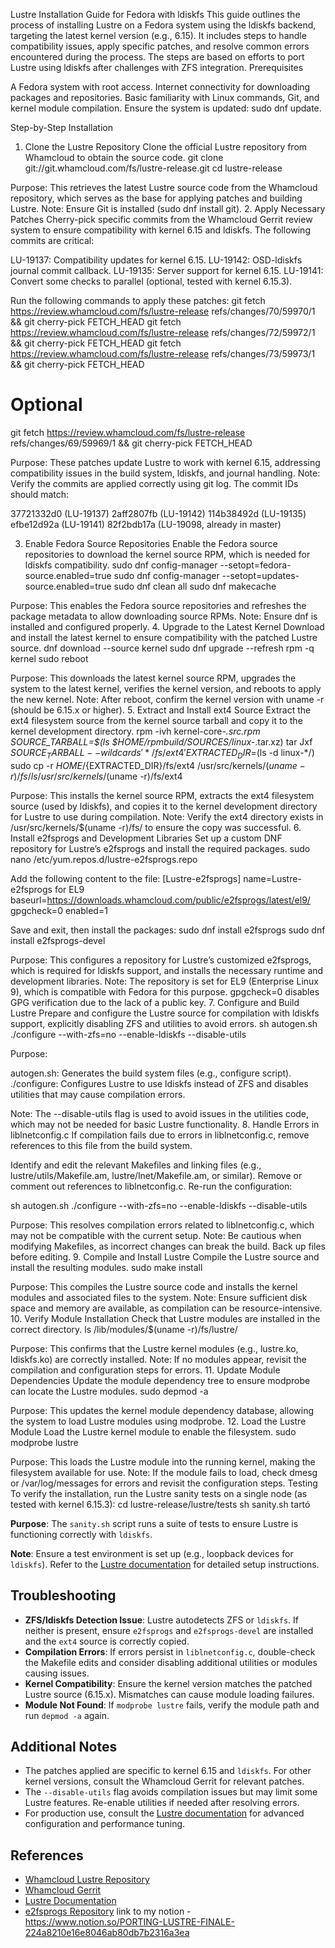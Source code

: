 Lustre Installation Guide for Fedora with ldiskfs
This guide outlines the process of installing Lustre on a Fedora system using the ldiskfs backend, targeting the latest kernel version (e.g., 6.15). It includes steps to handle compatibility issues, apply specific patches, and resolve common errors encountered during the process. The steps are based on efforts to port Lustre using ldiskfs after challenges with ZFS integration.
Prerequisites

A Fedora system with root access.
Internet connectivity for downloading packages and repositories.
Basic familiarity with Linux commands, Git, and kernel module compilation.
Ensure the system is updated: sudo dnf update.

Step-by-Step Installation
1. Clone the Lustre Repository
Clone the official Lustre repository from Whamcloud to obtain the source code.
git clone git://git.whamcloud.com/fs/lustre-release.git
cd lustre-release

Purpose: This retrieves the latest Lustre source code from the Whamcloud repository, which serves as the base for applying patches and building Lustre.
Note: Ensure Git is installed (sudo dnf install git).
2. Apply Necessary Patches
Cherry-pick specific commits from the Whamcloud Gerrit review system to ensure compatibility with kernel 6.15 and ldiskfs. The following commits are critical:

LU-19137: Compatibility updates for kernel 6.15.
LU-19142: OSD-ldiskfs journal commit callback.
LU-19135: Server support for kernel 6.15.
LU-19141: Convert some checks to parallel (optional, tested with kernel 6.15.3).

Run the following commands to apply these patches:
git fetch https://review.whamcloud.com/fs/lustre-release refs/changes/70/59970/1 && git cherry-pick FETCH_HEAD
git fetch https://review.whamcloud.com/fs/lustre-release refs/changes/72/59972/1 && git cherry-pick FETCH_HEAD
git fetch https://review.whamcloud.com/fs/lustre-release refs/changes/73/59973/1 && git cherry-pick FETCH_HEAD
# Optional
git fetch https://review.whamcloud.com/fs/lustre-release refs/changes/69/59969/1 && git cherry-pick FETCH_HEAD

Purpose: These patches update Lustre to work with kernel 6.15, addressing compatibility issues in the build system, ldiskfs, and journal handling.
Note: Verify the commits are applied correctly using git log. The commit IDs should match:

37721332d0 (LU-19137)
2aff2807fb (LU-19142)
114b38492d (LU-19135)
efbe12d92a (LU-19141)
82f2bdb17a (LU-19098, already in master)

3. Enable Fedora Source Repositories
Enable the Fedora source repositories to download the kernel source RPM, which is needed for ldiskfs compatibility.
sudo dnf config-manager --setopt=fedora-source.enabled=true
sudo dnf config-manager --setopt=updates-source.enabled=true
sudo dnf clean all
sudo dnf makecache

Purpose: This enables the Fedora source repositories and refreshes the package metadata to allow downloading source RPMs.
Note: Ensure dnf is installed and configured properly.
4. Upgrade to the Latest Kernel
Download and install the latest kernel to ensure compatibility with the patched Lustre source.
dnf download --source kernel
sudo dnf upgrade --refresh
rpm -q kernel
sudo reboot

Purpose: This downloads the latest kernel source RPM, upgrades the system to the latest kernel, verifies the kernel version, and reboots to apply the new kernel.
Note: After reboot, confirm the kernel version with uname -r (should be 6.15.x or higher).
5. Extract and Install ext4 Source
Extract the ext4 filesystem source from the kernel source tarball and copy it to the kernel development directory.
rpm -ivh kernel-core-*.src.rpm
SOURCE_TARBALL=$(ls $HOME/rpmbuild/SOURCES/linux-*.tar.xz)
tar Jxf ${SOURCE_TARBALL} --wildcards '*/fs/ext4'
EXTRACTED_DIR=$(ls -d linux-*/)
sudo cp -r $HOME/${EXTRACTED_DIR}/fs/ext4 /usr/src/kernels/$(uname -r)/fs/
ls /usr/src/kernels/$(uname -r)/fs/ext4

Purpose: This installs the kernel source RPM, extracts the ext4 filesystem source (used by ldiskfs), and copies it to the kernel development directory for Lustre to use during compilation.
Note: Verify the ext4 directory exists in /usr/src/kernels/$(uname -r)/fs/ to ensure the copy was successful.
6. Install e2fsprogs and Development Libraries
Set up a custom DNF repository for Lustre’s e2fsprogs and install the required packages.
sudo nano /etc/yum.repos.d/lustre-e2fsprogs.repo

Add the following content to the file:
[Lustre-e2fsprogs]
name=Lustre-e2fsprogs for EL9
baseurl=https://downloads.whamcloud.com/public/e2fsprogs/latest/el9/
gpgcheck=0
enabled=1

Save and exit, then install the packages:
sudo dnf install e2fsprogs
sudo dnf install e2fsprogs-devel

Purpose: This configures a repository for Lustre’s customized e2fsprogs, which is required for ldiskfs support, and installs the necessary runtime and development libraries.
Note: The repository is set for EL9 (Enterprise Linux 9), which is compatible with Fedora for this purpose. gpgcheck=0 disables GPG verification due to the lack of a public key.
7. Configure and Build Lustre
Prepare and configure the Lustre source for compilation with ldiskfs support, explicitly disabling ZFS and utilities to avoid errors.
sh autogen.sh
./configure --with-zfs=no --enable-ldiskfs --disable-utils

Purpose: 

autogen.sh: Generates the build system files (e.g., configure script).
./configure: Configures Lustre to use ldiskfs instead of ZFS and disables utilities that may cause compilation errors.

Note: The --disable-utils flag is used to avoid issues in the utilities code, which may not be needed for basic Lustre functionality.
8. Handle Errors in liblnetconfig.c
If compilation fails due to errors in liblnetconfig.c, remove references to this file from the build system.

Identify and edit the relevant Makefiles and linking files (e.g., lustre/utils/Makefile.am, lustre/lnet/Makefile.am, or similar).
Remove or comment out references to liblnetconfig.c.
Re-run the configuration:

sh autogen.sh
./configure --with-zfs=no --enable-ldiskfs --disable-utils

Purpose: This resolves compilation errors related to liblnetconfig.c, which may not be compatible with the current setup.
Note: Be cautious when modifying Makefiles, as incorrect changes can break the build. Back up files before editing.
9. Compile and Install Lustre
Compile the Lustre source and install the resulting modules.
sudo make install

Purpose: This compiles the Lustre source code and installs the kernel modules and associated files to the system.
Note: Ensure sufficient disk space and memory are available, as compilation can be resource-intensive.
10. Verify Module Installation
Check that Lustre modules are installed in the correct directory.
ls /lib/modules/$(uname -r)/fs/lustre/

Purpose: This confirms that the Lustre kernel modules (e.g., lustre.ko, ldiskfs.ko) are correctly installed.
Note: If no modules appear, revisit the compilation and configuration steps for errors.
11. Update Module Dependencies
Update the module dependency tree to ensure modprobe can locate the Lustre modules.
sudo depmod -a

Purpose: This updates the kernel module dependency database, allowing the system to load Lustre modules using modprobe.
12. Load the Lustre Module
Load the Lustre kernel module to enable the filesystem.
sudo modprobe lustre

Purpose: This loads the Lustre module into the running kernel, making the filesystem available for use.
Note: If the module fails to load, check dmesg or /var/log/messages for errors and revisit the configuration steps.
Testing
To verify the installation, run the Lustre sanity tests on a single node (as tested with kernel 6.15.3):
cd lustre-release/lustre/tests
sh sanity.sh tartó

**Purpose**: The `sanity.sh` script runs a suite of tests to ensure Lustre is functioning correctly with `ldiskfs`.

**Note**: Ensure a test environment is set up (e.g., loopback devices for `ldiskfs`). Refer to the [Lustre documentation](https://doc.lustre.org/) for detailed setup instructions.

## Troubleshooting
- **ZFS/ldiskfs Detection Issue**: Lustre autodetects ZFS or `ldiskfs`. If neither is present, ensure `e2fsprogs` and `e2fsprogs-devel` are installed and the `ext4` source is correctly copied.
- **Compilation Errors**: If errors persist in `liblnetconfig.c`, double-check the Makefile edits and consider disabling additional utilities or modules causing issues.
- **Kernel Compatibility**: Ensure the kernel version matches the patched Lustre source (6.15.x). Mismatches can cause module loading failures.
- **Module Not Found**: If `modprobe lustre` fails, verify the module path and run `depmod -a` again.

## Additional Notes
- The patches applied are specific to kernel 6.15 and `ldiskfs`. For other kernel versions, consult the Whamcloud Gerrit for relevant patches.
- The `--disable-utils` flag avoids compilation issues but may limit some Lustre features. Re-enable utilities if needed after resolving errors.
- For production use, consult the [Lustre documentation](https://doc.lustre.org/) for advanced configuration and performance tuning.

## References
- [Whamcloud Lustre Repository](https://git.whamcloud.com/fs/lustre-release.git)
- [Whamcloud Gerrit](https://review.whamcloud.com/)
- [Lustre Documentation](https://doc.lustre.org/)
- [e2fsprogs Repository](https://downloads.whamcloud.com/public/e2fsprogs/latest/el9/)
link to my notion -https://www.notion.so/PORTING-LUSTRE-FINALE-224a8210e16e8046ab80db7b2316a3ea
